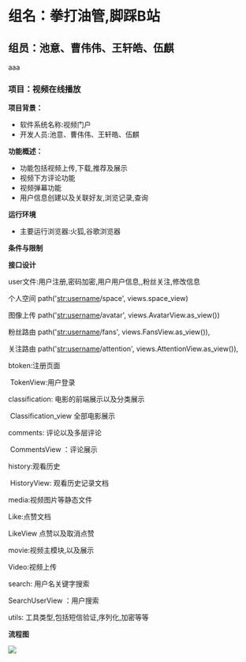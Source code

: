 # 组名：拳打油管,脚踩B站

## 组员：池意、曹伟伟、王轩皓、伍麒
aaa
### 项目：视频在线播放

**项目背景：**

- 软件系统名称:视频门户
- 开发人员:池意、曹伟伟、王轩皓、伍麒

**功能概述：**

- 功能包括视频上传,下载,推荐及展示
- 视频下方评论功能
- 视频弹幕功能
- 用户信息创建以及关联好友,浏览记录,查询



**运行环境**

- 主要运行浏览器:火狐,谷歌浏览器

**条件与限制**

**接口设计**

  user文件:用户注册,密码加密,用户用户信息,,粉丝关注,修改信息

个人空间
    path('<str:username>/space', views.space_view)

图像上传
    path('<str:username>/avatar', views.AvatarView.as_view())

粉丝路由
    path('<str:username>/fans', views.FansView.as_view()),

关注路由
    path('<str:username>/attention', views.AttentionView.as_view()),

btoken:注册页面 

​	TokenView:用户登录

classification: 电影的前端展示以及分类展示

​	Classification_view 全部电影展示

comments:	评论以及多层评论

​	CommentsView ：评论展示

history:观看历史

​	HistoryView: 观看历史记录文档

media:视频图片等静态文件

Like:点赞文档

LikeView 点赞以及取消点赞

movie:视频主模块,以及展示

Video:视频上传

search: 用户名关键字搜索

SearchUserView ：用户搜索

utils: 工具类型,包括短信验证,序列化,加密等等



**流程图**



![](E:\项目文档说明\AID小寒.png)


